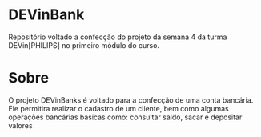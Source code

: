 # DEVinBank
Repositório voltado a confecção do projeto da semana 4 da turma DEVin[PHILIPS] no primeiro módulo do curso.

# Sobre

O projeto DEVinBanks é voltado para a confecção de uma conta bancária.
Ele permitira realizar o cadastro de um cliente, bem como algumas operações bancárias basicas como: consultar saldo, sacar e depositar valores
